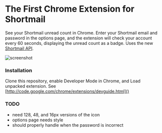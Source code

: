 # The First Chrome Extension for Shortmail
See your Shortmail unread count in Chrome. Enter your Shortmail email and password in the options page, and the extension will check your account every 60 seconds, displaying the unread count as a badge. Uses the new [Shortmail API](http://api.shortmail.com/api/index.html).

![screenshot](http://dl.dropbox.com/u/2460931/shortmail-chrome-extension-screenshot.png)

### Installation
Clone this repository, enable Developer Mode in Chrome, and Load unpacked extension. See [http://code.google.com/chrome/extensions/devguide.html]()

### TODO
* need 128, 48, and 16px versions of the icon
* options page needs style
* should properly handle when the password is incorrect